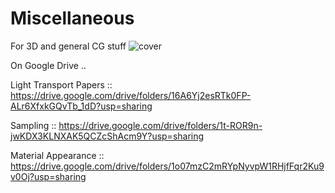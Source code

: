 # Miscellaneous
For 3D and general CG stuff
![cover](https://cdn.imgbin.com/11/20/19/imgbin-penrose-triangle-optical-illusion-geometry-triangle-YR4nvWXPiGm0NHcDBJ35U2Zjv.jpg)


On Google Drive .. 

Light Transport Papers :: 
https://drive.google.com/drive/folders/16A6Yj2esRTk0FP-ALr6XfxkGQvTb_1dD?usp=sharing

Sampling :: 
https://drive.google.com/drive/folders/1t-ROR9n-jwKDX3KLNXAK5QCZcShAcm9Y?usp=sharing

Material Appearance ::
https://drive.google.com/drive/folders/1o07mzC2mRYpNyvpW1RHjfFqr2Ku9v0Oj?usp=sharing


